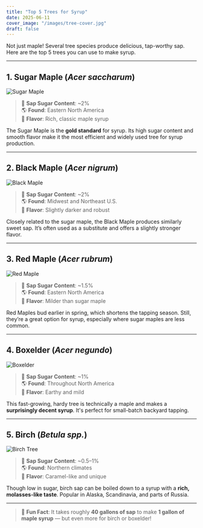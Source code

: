 ```yaml
---
title: "Top 5 Trees for Syrup"
date: 2025-06-11
cover_image: "/images/tree-cover.jpg"
draft: false
---
```


Not just maple! Several tree species produce delicious, tap-worthy sap.  
Here are the top 5 trees you can use to make syrup.

---

## 1. Sugar Maple (_Acer saccharum_)

![Sugar Maple](/images/tree01.jpg)

> 🍁 **Sap Sugar Content**: ~2%  
> 🌎 **Found**: Eastern North America  
> 🧴 **Flavor**: Rich, classic maple syrup

The Sugar Maple is the **gold standard** for syrup. Its high sugar content and smooth flavor make it the most efficient and widely used tree for syrup production.

---

## 2. Black Maple (_Acer nigrum_)

![Black Maple](/images/tree02.jpg)

> 🍁 **Sap Sugar Content**: ~2%  
> 🌎 **Found**: Midwest and Northeast U.S.  
> 🧴 **Flavor**: Slightly darker and robust

Closely related to the sugar maple, the Black Maple produces similarly sweet sap. It’s often used as a substitute and offers a slightly stronger flavor.

---

## 3. Red Maple (_Acer rubrum_)

![Red Maple](/images/tree03.jpg)

> 🍁 **Sap Sugar Content**: ~1.5%  
> 🌎 **Found**: Eastern North America  
> 🧴 **Flavor**: Milder than sugar maple

Red Maples bud earlier in spring, which shortens the tapping season. Still, they’re a great option for syrup, especially where sugar maples are less common.

---

## 4. Boxelder (_Acer negundo_)

![Boxelder](/images/tree04.jpg)

> 🍁 **Sap Sugar Content**: ~1%  
> 🌎 **Found**: Throughout North America  
> 🧴 **Flavor**: Earthy and mild

This fast-growing, hardy tree is technically a maple and makes a **surprisingly decent syrup**. It's perfect for small-batch backyard tapping.

---

## 5. Birch (_Betula spp._)

![Birch Tree](/images/tree05.jpg)

> 🍁 **Sap Sugar Content**: ~0.5–1%  
> 🌎 **Found**: Northern climates  
> 🧴 **Flavor**: Caramel-like and unique

Though low in sugar, birch sap can be boiled down to a syrup with a **rich, molasses-like taste**. Popular in Alaska, Scandinavia, and parts of Russia.

---

> 🌳 **Fun Fact**: It takes roughly **40 gallons of sap** to make **1 gallon of maple syrup** — but even more for birch or boxelder!
